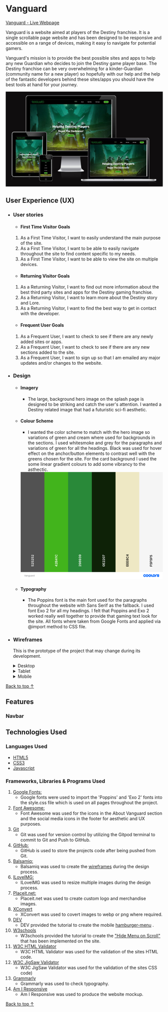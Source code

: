 # Vanguard

[Vanguard - Live Webpage](https://seanf316.github.io/P1-Vanguard/)

Vanguard is a website aimed at players of the Destiny franchise. It is a single scrollable page website and has been designed to be responsive and accessible on a range of devices, making it easy to navigate for potential gamers.

Vanguard's mission is to provide the best possible sites and apps to help any new Guardian who decides to join the Destiny game player base. The Destiny franchise can be very overwhelming for a kinder-Guardian (community name for a new player) so hopefully with our help and the help of the fantastic developers behind these sites/apps you should have the best tools at hand for your journey.

<img src="./assets/readme/amiresponsive.JPG"/>

## User Experience (UX)

- ### User stories

    - #### First Time Visitor Goals

    1. As a First Time Visitor, I want to easily understand the main purpose of the site.
    2. As a First Time Visitor, I want to be able to easily navigate throughout the site to find content specific to my needs.
    3. As a First Time Visitor, I want to be able to view the site on multiple devices.

    -   #### Returning Visitor Goals

    1. As a Returning Visitor, I want to find out more information about the best third party sites and apps for the Destiny gaming franchise.
    2. As a Returning Visitor, I want to learn more about the Destiny story and Lore.
    3. As a Returning Visitor, I want to find the best way to get in contact with the developer.

    -   #### Frequent User Goals

    1. As a Frequent User, I want to check to see if there are any newly added sites or apps.
    2. As a Frequent User, I want to check to see if there are any new sections added to the site.
    3. As a Frequent User, I want to sign up so that I am emailed any major updates and/or changes to the website.

-   ### Design

    -   #### Imagery
        -   The large, background hero image on the splash page is designed to be striking and catch the user's attention. I wanted a Destiny related image that had a futuristic sci-fi aesthetic.
    -   #### Colour Scheme
        -   I wanted the color scheme to match with the hero image so variations of green and cream where used for backgrounds in the sections. I used whitesmoke and grey for the paragraphs and variations of green for all the headings. Black was used for hover effect on the anchor/button elements to contrast well with the greens chosen for the site. For the card background I used the some linear gradient colours to add some vibrancy to the asthectic.
        <img src="./assets/readme/coolors.png"/>


    -   #### Typography
        -   The Poppins font is the main font used for the paragraphs throughout the website with Sans Serif as the fallback. I used font Exo 2 for all my headings. I felt that Poppins and Exo 2 worked really well together to provide that gaming text look for the site. All fonts where taken from Google Fonts and applied via @import method to CSS file.

*   ### Wireframes

    This is the prototype of the project that may change during its development.
    <details><summary>Desktop</summary>
    <img src="./assets/wireframes/desktop.png" alt="Desktop Wireframe">
    </details>

    <details><summary>Tablet</summary>
    <img src="./assets/wireframes/tablet.png" alt="Tablet Wireframe">
    </details>

    <details><summary>Mobile</summary>
    <img src="./assets/wireframes/mobile.png" alt="Mobile Wireframe">
    </details>

[Back to top &uarr;](#Vanguard)

## Features

### Navbar


## Technologies Used

### Languages Used

-   [HTML5](https://en.wikipedia.org/wiki/HTML5)
-   [CSS3](https://en.wikipedia.org/wiki/Cascading_Style_Sheets)
-   [Javascript](https://en.wikipedia.org/wiki/JavaScript)

### Frameworks, Libraries & Programs Used

1. [Google Fonts:](https://fonts.google.com/)
    - Google fonts were used to import the 'Poppins' and 'Exo 2' fonts into the style.css file which is used on all pages throughout the project.
1. [Font Awesome:](https://fontawesome.com/)
    - Font Awesome was used for the icons in the About Vanguard section and the social media icons in the footer for aesthetic and UX purposes.
1. [Git](https://git-scm.com/)
    - Git was used for version control by utilizing the Gitpod terminal to commit to Git and Push to GitHub.
1. [GitHub:](https://github.com/)
    - GitHub is used to store the projects code after being pushed from Git.
1. [Balsamiq:](https://balsamiq.com/)
    - Balsamiq was used to create the [wireframes](https://github.com/seanf316/P1-Vanguard/tree/main/assets/wireframes) during the design process.
1. [ILoveIMG:](https://www.iloveimg.com/)
    - ILoveIMG was used to resize multiple images during the design process.
1. [Placeit.net:](https://placeit.net//)
    - Placeit.net was used to create custom logo and merchandise images.
1. [XConvert](www.xconvert.com)
    - XConvert was used to covert images to webp or png where required.
1. [DEV](https://dev.to/)
    - DEV provided the tutorial to create the mobile [hamburger-menu](https://dev.to/devggaurav/let-s-build-a-responsive-navbar-and-hamburger-menu-using-html-css-and-javascript-4gci) .
1. [W3schools](https://www.w3schools.com/)
    - W3schools provided the tutorial to create the ["Hide Menu on Scroll"](https://www.w3schools.com/howto/howto_js_navbar_hide_scroll.asp) that has been implemented on the site.
1. [W3C HTML Validator](https://validator.w3.org/)
    - W3C HTML Validator was used for the validation of the sites HTML code.
1. [W3C JigSaw Validator](https://jigsaw.w3.org/css-validator/)
   - W3C JigSaw Validator was used for the validation of the sites CSS code)
1. [Grammarly](https://www.grammarly.com/)
    - Grammarly was used to check typography.
1. [Am I Responsive](https://ui.dev/amiresponsive)
    - Am I Responsive was used to produce the website mockup.

[Back to top &uarr;](#Vanguard)
